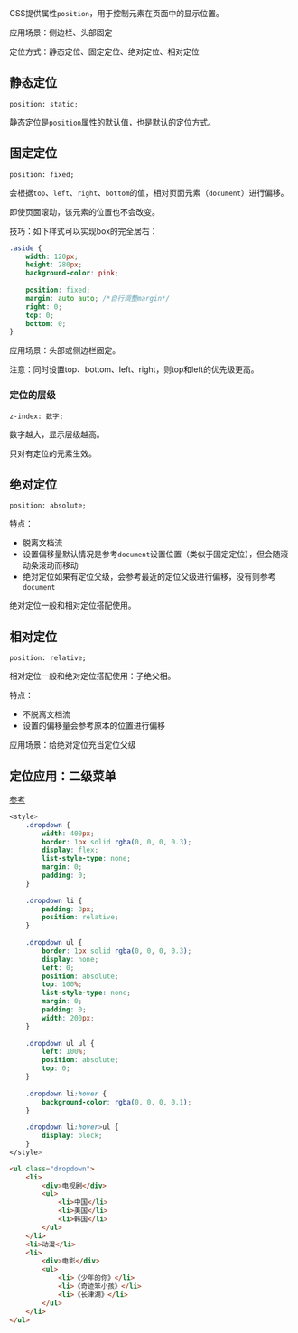
CSS提供属性`position`，用于控制元素在页面中的显示位置。

应用场景：侧边栏、头部固定

定位方式：静态定位、固定定位、绝对定位、相对定位

## 静态定位

`position: static;`

静态定位是`position`属性的默认值，也是默认的定位方式。

## 固定定位

`position: fixed;`

会根据`top`、`left`、`right`、`bottom`的值，相对页面元素（`document`）进行偏移。

即使页面滚动，该元素的位置也不会改变。

技巧：如下样式可以实现box的完全居右：
```css
.aside {
	width: 120px;
	height: 280px;
	background-color: pink;
	
	position: fixed;
	margin: auto auto; /*自行调整margin*/
	right: 0;
	top: 0;
	bottom: 0;
}
```

应用场景：头部或侧边栏固定。

注意：同时设置top、bottom、left、right，则top和left的优先级更高。

### 定位的层级

`z-index: 数字;`

数字越大，显示层级越高。

只对有定位的元素生效。

## 绝对定位

`position: absolute;`

特点：
- 脱离文档流
- 设置偏移量默认情况是参考`document`设置位置（类似于固定定位），但会随滚动条滚动而移动
- 绝对定位如果有定位父级，会参考最近的定位父级进行偏移，没有则参考`document`

绝对定位一般和相对定位搭配使用。

## 相对定位

`position: relative;`

相对定位一般和绝对定位搭配使用：子绝父相。

特点：
- 不脱离文档流
- 设置的偏移量会参考原本的位置进行偏移

应用场景：给绝对定位充当定位父级

## 定位应用：二级菜单

[参考](https://blog.csdn.net/xulihua_75/article/details/124816377)

```css
<style>
	.dropdown {
		width: 400px;
		border: 1px solid rgba(0, 0, 0, 0.3);
		display: flex;
		list-style-type: none;
		margin: 0;
		padding: 0;
	}
	
	.dropdown li {
		padding: 8px;
		position: relative;
	}
	
	.dropdown ul {
		border: 1px solid rgba(0, 0, 0, 0.3);
		display: none;
		left: 0;
		position: absolute;
		top: 100%;
		list-style-type: none;
		margin: 0;
		padding: 0;
		width: 200px;
	}
	
	.dropdown ul ul {
		left: 100%;
		position: absolute;
		top: 0;
	}
	
	.dropdown li:hover {
		background-color: rgba(0, 0, 0, 0.1);
	}
	
	.dropdown li:hover>ul {
		display: block;
	}
</style>

```

```html
<ul class="dropdown">
	<li>
		<div>电视剧</div>
		<ul>
			<li>中国</li>
			<li>美国</li>
			<li>韩国</li>
		</ul>
	</li>
	<li>动漫</li>
	<li>
		<div>电影</div>
		<ul>
			<li>《少年的你》</li>
			<li>《奇迹笨小孩》</li>
			<li>《长津湖》</li>
		</ul>
	</li>
</ul>

```